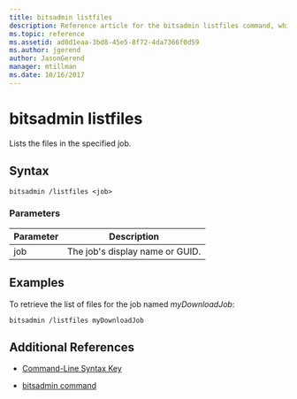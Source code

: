```yaml
---
title: bitsadmin listfiles
description: Reference article for the bitsadmin listfiles command, which lists the files in the specified job.
ms.topic: reference
ms.assetid: ad0d1eaa-3bd8-45e5-8f72-4da7366f0d59
ms.author: jgerend
author: JasonGerend
manager: mtillman
ms.date: 10/16/2017
---
```


# bitsadmin listfiles

Lists the files in the specified job.

## Syntax

```
bitsadmin /listfiles <job>
```

### Parameters

| Parameter | Description |
| -------------- | -------------- |
| job | The job's display name or GUID. |

## Examples

To retrieve the list of files for the job named *myDownloadJob*:

```
bitsadmin /listfiles myDownloadJob
```

## Additional References

- [Command-Line Syntax Key](command-line-syntax-key.md)

- [bitsadmin command](bitsadmin.md)
